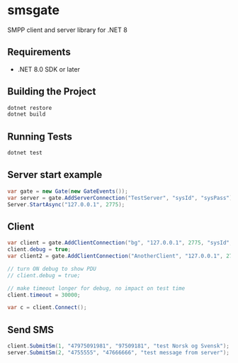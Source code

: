 # smsgate
SMPP client and server library for .NET 8

## Requirements
- .NET 8.0 SDK or later

## Building the Project
```bash
dotnet restore
dotnet build
```

## Running Tests
```bash
dotnet test
```

## Server start example
```csharp
var gate = new Gate(new GateEvents());
var server = gate.AddServerConnection("TestServer", "sysId", "sysPass");
Server.StartAsync("127.0.0.1", 2775);
```

## Client
```csharp
var client = gate.AddClientConnection("bg", "127.0.0.1", 2775, "sysId", "sysPass");
client.debug = true;
var client2 = gate.AddClientConnection("AnotherClient", "127.0.0.1", 2775, "sysId", "sysPass");

// turn ON debug to show PDU
// client.debug = true;

// make timeout longer for debug, no impact on test time
client.timeout = 30000;

var c = client.Connect();
```

## Send SMS
```csharp
client.SubmitSm(1, "47975091981", "97509181", "test Norsk og Svensk");
server.SubmitSm(2, "4755555", "47666666", "test message from server");
```
